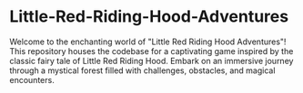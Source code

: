 # Little-Red-Riding-Hood-Adventures
Welcome to the enchanting world of "Little Red Riding Hood Adventures"! This repository houses the codebase for a captivating game inspired by the classic fairy tale of Little Red Riding Hood. Embark on an immersive journey through a mystical forest filled with challenges, obstacles, and magical encounters.
